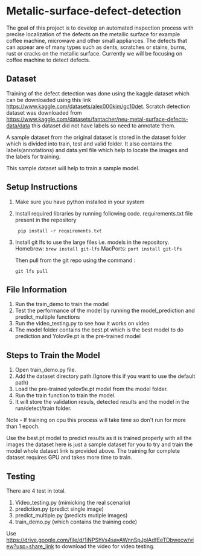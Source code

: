 # Metalic-surface-defect-detection

The goal of this project is to develop an automated inspection process with precise localization of the defects on the metallic surface for example coffee machine, microwave and other small appliances. The defects that can appear are of many types such as dents, scratches or stains, burns, rust or cracks on the metallic surface. Currently we will be focusing on coffee machine to detect defects. 


## Dataset

Training of the defect detection was done using the kaggle dataset which can be downloaded using this link https://www.kaggle.com/datasets/alex000kim/gc10det. Scratch detection dataset was downloaded from https://www.kaggle.com/datasets/fantacher/neu-metal-surface-defects-data/data this dataset did not have labels so need to annotate them. 

A sample dataset from the original dataset is stored in the dataset folder which is divided into train, test and valid folder. It also contains the labels(annotations) and data.yml file which help to locate the images and the labels for training.

This sample dataset will help to train a sample model.

## Setup Instructions
1. Make sure you have python installed in your system
2. Install required libraries by running following code. requirements.txt file present in the repository
   ```
    pip install -r requirements.txt 
    ```
3. Install git lfs to use the large files i.e. models in the repository.
   Homebrew:  `brew install git-lfs`
   MacPorts: `port install git-lfs`
            
   Then pull from the git repo using the command :
   ```
   git lfs pull
   ```

## File Information
1. Run the train_demo to train the model
2. Test the performance of the model by running the model_prediction and predict_multiple functions
3. Run the video_testing.py to see how it works on video
4. The model folder contains the best.pt which is the best model to do prediction and Yolov9e.pt is the pre-trained model 



## Steps to Train the Model
1. Open train_demo.py file. 
2. Add the dataset directory path.(Ignore this if you want to use the default path)
2. Load the pre-trained yolov9e.pt model from the model folder.
3. Run the train function to train the model. 
4. It will store the validation resuls, detected results and the model in the run/detect/train folder.

Note - If training on cpu this process will take time so don't run for more than 1 epoch.

Use the best.pt model to predict results as it is trained properly with all the images the dataset here is just a sample dataset for you to try and train the model whole dataset link is provided above. The training for complete dataset requires GPU and takes more time to train.

## Testing 

There are 4 test in total.
1. Video_testing.py (mimicking the real scenario)
2. prediction.py (predict single image)
3. predict_multiple.py (predicts mutiple images)
4. train_demo.py (which contains the training code)

Use https://drive.google.com/file/d/1iNPShVs4savAWnnSpJplAdfEeTDbwecw/view?usp=share_link to download the video for video testing.